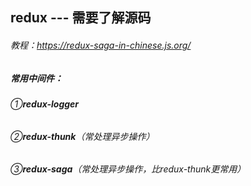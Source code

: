 ## redux --- 需要了解源码

###### *教程：https://redux-saga-in-chinese.js.org/*

##### 常用中间件：     
###### ①**redux-logger**   
###### ②**redux-thunk**（常处理异步操作）    
###### ③**redux-saga**（常处理异步操作，比redux-thunk更常用）

